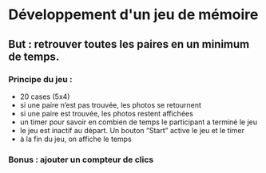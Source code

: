 # Développement d'un jeu de mémoire

## But : retrouver toutes les paires en un minimum de temps.

### Principe du jeu :
* 20 cases (5x4)
* si une paire n’est pas trouvée, les photos se retournent
* si une paire est trouvée, les photos restent affichées
* un timer pour savoir en combien de temps le participant a terminé le jeu
* le jeu est inactif au départ. Un bouton “Start” active le jeu et le timer
* à la fin du jeu, on affiche le temps

### Bonus : ajouter un compteur de clics
